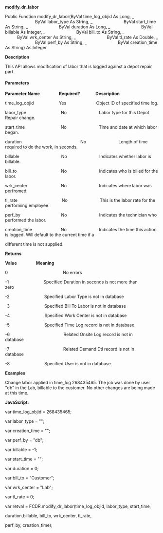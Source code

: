   

**modify_dr_labor**

Public Function modify_dr_labor(ByVal time_log_objid As Long, _
                         ByVal labor_type As String, _
                         ByVal start_time As String, _
                         ByVal duration As Long, _
                         ByVal billable As Integer, _
                         ByVal bill_to As String, _
                         ByVal wrk_center As String, _
                         ByVal tl_rate As Double, _
                         ByVal perf_by As String, _
                         ByVal creation_time As String) As Integer

**Description**

This API allows modification of labor that is logged against a depot repair part.

#### Parameters
**Parameter Name**                **Required?**             **Description**

time_log_objid                     Yes                         Object ID of specified time log.

labor_type                             No                           Labor type for this Depot Repair change.

start_time                              No                           Time and date at which labor began.

duration                                                 No                           Length of time required to do the work, in seconds.

billable                                   No                           Indicates whether labor is billable.

bill_to                                     No                           Indicates who is billed for the labor.

wrk_center                            No                           Indicates where labor was perfromed.

tl_rate                                     No                           This is the labor rate for the performing employee.

perf_by                                  No                           Indicates the technician who performed the labor.

creation_time                        No                           Indicates the time this action is logged. Will default to the current time if a

different time is not supplied.

**Returns**

**Value**                **Meaning**

0                                              No errors

-1                             Specified Duration in seconds is not more than zero            

-2                             Specified Labor Type is not in database                        

-3                             Specified Bill To Labor is not in database                     

-4                             Specified Work Center is not in database  

-5                             Specified Time Log record is not in database                   

-6                                             Related Onsite Log record is not in database                   

-7                                             Related Demand Dtl record is not in database                                    

-8                             Specified User is not in database                              

**Examples**

 Change labor applied in time_log 268435465. The job was done by user "db" in the Lab, billable to the customer. No other changes are being made at this time.

**JavaScript:**

var time_log_objid = 268435465;

var labor_type = "";

var creation_time = "";

var perf_by = "db";

var billable = -1;

var start_time = "";

var duration = 0;

var bill_to = "Customer";

var wrk_center = "Lab";

var tl_rate = 0;

var retval = FCDR.modify_dr_labor(time_log_objid, labor_type, start_time,

duration,billable, bill_to, wrk_center, tl_rate,

perf_by, creation_time);
